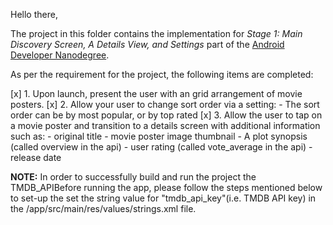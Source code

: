 Hello there,

The project in this folder contains the implementation for *Stage 1:  Main Discovery Screen, A Details View, and Settings* part of the [Android Developer Nanodegree](https://www.udacity.com/course/android-developer-nanodegree-by-google--nd801).

As per the requirement for the project, the following items are completed:

[x] 1. Upon launch, present the user with an grid arrangement of movie posters.
[x] 2. Allow your user to change sort order via a setting:
	   - The sort order can be by most popular, or by top rated
[x] 3. Allow the user to tap on a movie poster and transition to a details screen with additional information such as:
	   - original title
	   - movie poster image thumbnail
	   - A plot synopsis (called overview in the api)
	   - user rating (called vote_average in the api)
	   - release date

**NOTE:**
In order to successfully build and run the project the TMDB_APIBefore running the app, please follow the steps mentioned below to set-up the 
set the string value for "tmdb_api_key"(i.e. TMDB API key) in the /app/src/main/res/values/strings.xml file.